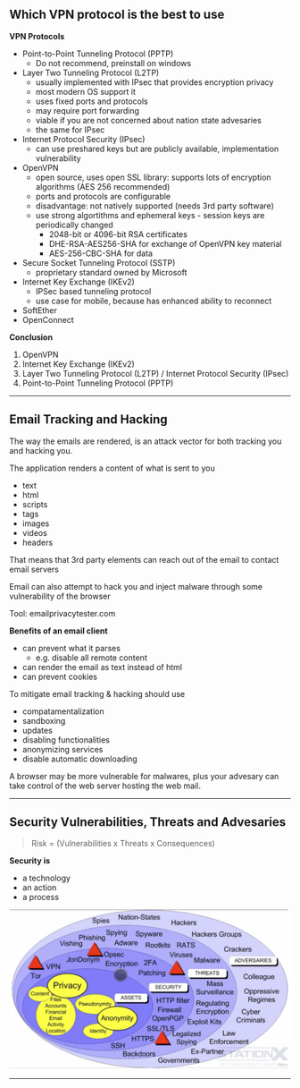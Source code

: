 ## Which VPN protocol is the best to use

**VPN Protocols**

- Point-to-Point Tunneling Protocol (PPTP)
  - Do not recommend, preinstall on windows
- Layer Two Tunneling Protocol (L2TP)
  - usually implemented with IPsec that provides encryption privacy
  - most modern OS support it
  - uses fixed ports and protocols
  - may require port forwarding
  - viable if you are not concerned about nation state advesaries
  - the same for IPsec
- Internet Protocol Security (IPsec)
  - can use preshared keys but are publicly available, implementation vulnerability
- OpenVPN
  - open source, uses open SSL library: supports lots of encryption algorithms (AES 256 recommended)
  - ports and protocols are configurable
  - disadvantage: not natively supported (needs 3rd party software)
  - use strong algortithms and ephemeral keys - session keys are periodically changed
    - 2048-bit or 4096-bit RSA certificates
    - DHE-RSA-AES256-SHA for exchange of OpenVPN key material
    - AES-256-CBC-SHA for data
- Secure Socket Tunneling Protocol (SSTP)
  - proprietary standard owned by Microsoft
- Internet Key Exchange (IKEv2)
  - IPSec based tunneling protocol
  - use case for mobile, because has enhanced ability to reconnect 
- SoftEther
- OpenConnect


**Conclusion**

1. OpenVPN
2. Internet Key Exchange (IKEv2)
3. Layer Two Tunneling Protocol (L2TP) / Internet Protocol Security (IPsec)
4. Point-to-Point Tunneling Protocol (PPTP)

---

## Email Tracking and Hacking

The way the emails are rendered, is an attack vector for both tracking you and hacking you.

The application renders a content of what is sent to you
- text
- html
- scripts
- tags
- images
- videos
- headers

That means that 3rd party elements can reach out of the email to contact email servers

Email can also attempt to hack you and inject malware through some vulnerability of the browser

Tool: emailprivacytester.com


**Benefits of an email client**

- can prevent what it parses
  - e.g. disable all remote content
- can render the email as text instead of html
- can prevent cookies

To mitigate email tracking & hacking should use
- compatamentalization
- sandboxing
- updates
- disabling functionalities
- anonymizing services
- disable automatic downloading

A browser may be more vulnerable for malwares, plus your advesary can take control of the web server hosting the web mail.

---

## Security Vulnerabilities, Threats and Advesaries

> Risk = (Vulnerabilities x Threats x Consequences)

**Security is**
- a technology
- an action
- a process

![Security landscape](assets/images/02.PNG)

---

